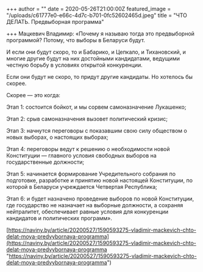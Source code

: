 +++
author = ""
date = 2020-05-26T21:00:00Z
featured_image = "/uploads/c61777e0-e66c-4d7c-b701-0fc52602465d.jpeg"
title = "ЧТО ДЕЛАТЬ. Предвыборная программа"

+++
Мацкевич Владимир: «Почему я называю тогда это предвыборной программой? Потому, что выборы в Беларуси будут.

И если они будут скоро, то и Бабарико, и Цепкало, и Тихановский, и многие другие будут на них достойными кандидатами, ведущими честную борьбу в условиях открытой конкуренции.

Если они будут не скоро, то придут другие кандидаты. Но хотелось бы скорее.

Скорее — это когда:

Этап 1: состоится бойкот, и мы сорвем самоназначение Лукашенко;

Этап 2: срыв самоназначения вызовет политический кризис;

Этап 3: начнутся переговоры с показавшим свою силу обществом о новых выборах, о настоящих выборах;

Этап 4: переговоры ведут к решению о необходимости новой Конституции — главного условия свободных выборов на государственные должности;

Этап 5: начинается формирование Учредительного собрания по подготовке, разработке и принятию новой настоящей Конституции, по которой в Беларуси учреждается Четвертая Республика;

Этап 6: и будет назначено проведение выборов по новой Конституции, где государство не назначает на выборные должности, а сохраняя нейтралитет, обеспечивает равные условия для конкуренции кандидатов и политических программ».

[https://naviny.by/article/20200527/1590593275-vladimir-mackevich-chto-delat-moya-predvybornaya-programma](https://naviny.by/article/20200527/1590593275-vladimir-mackevich-chto-delat-moya-predvybornaya-programma "https://naviny.by/article/20200527/1590593275-vladimir-mackevich-chto-delat-moya-predvybornaya-programma")